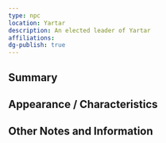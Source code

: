 ```yaml
---
type: npc
location: Yartar
description: An elected leader of Yartar
affiliations: 
dg-publish: true
---
```

## Summary


## Appearance / Characteristics


## Other Notes and Information
